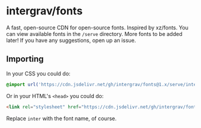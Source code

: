 # intergrav/fonts

A fast, open-source CDN for open-source fonts. Inspired by xz/fonts. You can view available fonts in the `/serve` directory. More fonts to be added later! If you have any suggestions, open up an issue.

## Importing

In your CSS you could do:

```css
@import url('https://cdn.jsdelivr.net/gh/intergrav/fonts@1.x/serve/inter.min.css');
```

Or in your HTML's `<head>` you could do:

```html
<link rel="stylesheet" href="https://cdn.jsdelivr.net/gh/intergrav/fonts@1.x/serve/inter.min.css">
```

Replace `inter` with the font name, of course.
